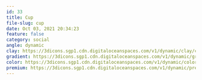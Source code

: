 ```yaml
---
id: 33
title: Cup
file-slug: cup
date: Oct 03, 2021 20:34:23
feature: false
category: social
angle: dynamic
clay: https://3dicons.sgp1.cdn.digitaloceanspaces.com/v1/dynamic/clay/cup-dynamic-clay.png
gradient: https://3dicons.sgp1.cdn.digitaloceanspaces.com/v1/dynamic/gradient/cup-dynamic-gradient.png
color: https://3dicons.sgp1.cdn.digitaloceanspaces.com/v1/dynamic/color/cup-dynamic-color.png
premium: https://3dicons.sgp1.cdn.digitaloceanspaces.com/v1/dynamic/premium/cup-dynamic-premium.png
---
```

